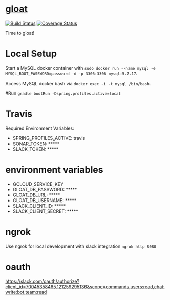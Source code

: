 # [gloat](https://vandiedakaf.github.io/)

[![Build Status](https://travis-ci.org/vandiedakaf/gloat.svg?branch=master)](https://travis-ci.org/vandiedakaf/gloat) [![Coverage Status](https://coveralls.io/repos/github/vandiedakaf/gloat/badge.svg)](https://coveralls.io/github/vandiedakaf/gloat)

Time to gloat!

# Local Setup
Start a MySQL docker container with `sudo docker run --name mysql -e MYSQL_ROOT_PASSWORD=password -d -p 3306:3306 mysql:5.7.17`.

Access MySQL docker bash via `docker exec -i -t mysql /bin/bash`.

#Run
`gradle bootRun -Dspring.profiles.active=local`

# Travis
Required Environment Variables:
* SPRING_PROFILES_ACTIVE: travis
* SONAR_TOKEN: *****
* SLACK_TOKEN: *****

# environment variables
* GCLOUD_SERVICE_KEY
* GLOAT_DB_PASSWORD: *****
* GLOAT_DB_URL: *****
* GLOAT_DB_USERNAME: *****
* SLACK_CLIENT_ID: *****
* SLACK_CLIENT_SECRET: *****

# ngrok
Use ngrok for local development with slack integration
`ngrok http 8080`

# oauth
https://slack.com/oauth/authorize?client_id=70045358465.121259295136&scope=commands,users:read,chat:write:bot,team:read
